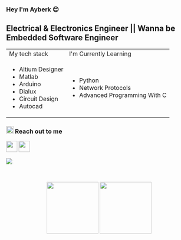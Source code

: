 ### Hey I'm Ayberk :blush:

## Electrical & Electronics Engineer || Wanna be Embedded Software Engineer

[Linkedin]: https://www.linkedin.com/in/-ayberk/
[E-mail]: kenan.ayberk@hotmail.com


<table>
    <tr>
        <td>My tech stack</td>
        <td >I'm Currently Learning</td>
    </tr>
    <tr>
        <td align ="left">
            <ul>
                <li>
                    Altium Designer
                </li>
                <li>
                    Matlab
                </li>
                <li>
                    Arduino
                </li>
                <li>
                    Dialux
                </li>
                <li>
                    Circuit Design
                </li>
                <li>
                    Autocad
                </li>
            </ul>
        </td>
        <td>
            <ul>
                <li>
                    Python
                </li>
                <li>
                    Network Protocols
                </li>
                <li>
                    Advanced Programming With C
                </li>
            </ul>
        </td>
    </tr>
</table>

### <img width="20" src="https://www.svgrepo.com/show/324660/dialog-chat-message-mail-email-letter-envelope.svg"/> Reach out to me
[<img width="30" src="https://www.svgrepo.com/show/115230/linkedin.svg" align="center"/>][Linkedin]
[<img width="30" src="https://www.svgrepo.com/show/230690/email-mail.svg" align="center"/>][E-mail]
<br />
<br />
<img src="https://komarev.com/ghpvc/?username=AyberkOzkan&color=blueviolet&style=plastic" align = "center"/>
<br />
<br />
<br />
<p align="center">
    <img height="140"
      src="https://github-readme-stats.vercel.app/api?username=AyberkOzkan&show_icons=true&theme=dracula&bg_color=21262D&hide=prs,issues,contribs&hide_border=true"
    />
    <img height="140"
      src="https://github-readme-stats.vercel.app/api/top-langs/?username=AyberkOzkan&layout=compact&theme=dracula&bg_color=21262D&hide_border=true"
    />    
  </p>
  
  

  
